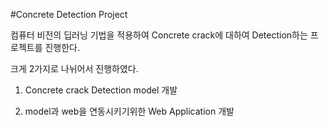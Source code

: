#Concrete Detection Project

컴퓨터 비전의 딥러닝 기법을 적용하여 Concrete crack에 대하여 Detection하는 프로젝트를 진행한다.

크게 2가지로 나뉘어서 진행하였다.
1. Concrete crack Detection model 개발

2. model과 web을 연동시키기위한 Web Application 개발


